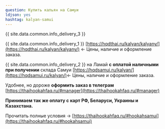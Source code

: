 ```yaml
---
question: Купить кальян на Самуи
ldjson: yes
hashtag: kalyan-samui
---
```


{{ site.data.common.info_delivery_3 }}

{{ site.data.common.info_delivery_1 }} [https://hqdthai.ru/kalyan/kalyany/](https://hqdthai.ru/kalyan/kalyany/) <- Цены, наличие и оформление заказа.

{{ site.data.common.info_delivery_2 }} на Ламай **с оплатой наличными при получении** склада Самуи [https://hqdsamui.ru/kalyan/](https://hqdsamui.ru/kalyan/)<- Цены, наличие и оформление заказа.

Удобнее, но дороже **оформить заказ в телеграм** [https://thaihookahfaq.ru/#manager](https://thaihookahfaq.ru/#manager)

**Принимаем так же оплату с карт РФ, Беларуси, Украины и Казахстана.**

Прочитать полные условия -> [https://thaihookahfaq.ru/#hookahsamui](https://thaihookahfaq.ru/#hookahsamui)

